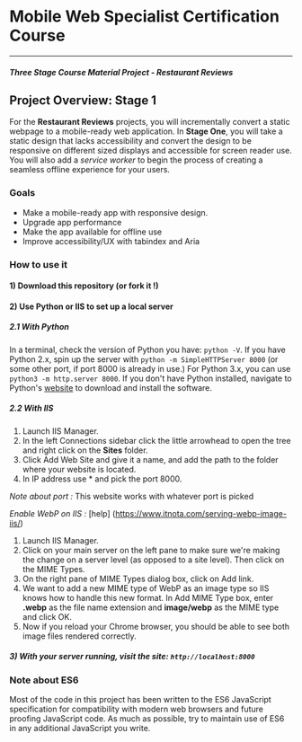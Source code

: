 # Mobile Web Specialist Certification Course
---
#### _Three Stage Course Material Project - Restaurant Reviews_

## Project Overview: Stage 1

For the **Restaurant Reviews** projects, you will incrementally convert a static webpage to a mobile-ready web application. In **Stage One**, you will take a static design that lacks accessibility and convert the design to be responsive on different sized displays and accessible for screen reader use. You will also add a _service worker_ to begin the process of creating a seamless offline experience for your users.

### Goals

- Make a mobile-ready app with responsive design.
- Upgrade app performance
- Make the app available for offline use
- Improve accessibility/UX with tabindex and Aria

### How to use it

#### 1) Download this repository (or fork it !)
#### 2) Use Python or IIS to set up a local server

##### 2.1 With Python
In a terminal, check the version of Python you have: `python -V`. If you have Python 2.x, spin up the server with `python -m SimpleHTTPServer 8000` (or some other port, if port 8000 is already in use.) For Python 3.x, you can use `python3 -m http.server 8000`. If you don't have Python installed, navigate to Python's [website](https://www.python.org/) to download and install the software.

##### 2.2 With IIS
1. Launch IIS Manager.
2. In the left Connections sidebar click the little arrowhead to open the tree and right click on the **Sites** folder.
3. Click Add Web Site and give it a name, and add the path to the folder where your website is located.
4. In IP address use * and pick the port 8000.

_Note about port :_ This website works with whatever port is picked

_Enable WebP on IIS :_ [help] (https://www.itnota.com/serving-webp-image-iis/)
1. Launch IIS Manager.
2. Click on your main server on the left pane to make sure we're making the change on a server level (as opposed to a site level). Then click on the MIME Types.
3. On the right pane of MIME Types dialog box, click on Add link.
4. We want to add a new MIME type of WebP as an image type so IIS knows how to handle this new format.
In Add MIME Type box, enter **.webp** as the file name extension and **image/webp** as the MIME type and click OK.
5. Now if you reload your Chrome browser, you should be able to see both image files rendered correctly.

##### 3) With your server running, visit the site: `http://localhost:8000`

### Note about ES6

Most of the code in this project has been written to the ES6 JavaScript specification for compatibility with modern web browsers and future proofing JavaScript code. As much as possible, try to maintain use of ES6 in any additional JavaScript you write.
